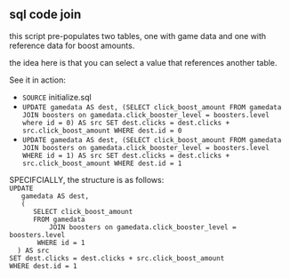 ## sql code join

this script pre-populates two tables, one with game data and one with reference data for boost amounts.

the idea here is that you can select a value that references another table.

See it in action:
* `SOURCE` initialize.sql
* `UPDATE gamedata AS dest, (SELECT click_boost_amount FROM gamedata JOIN boosters on gamedata.click_booster_level = boosters.level where id = 0) AS src SET dest.clicks = dest.clicks + src.click_boost_amount WHERE dest.id = 0`
* `UPDATE gamedata AS dest, (SELECT click_boost_amount FROM gamedata JOIN boosters on gamedata.click_booster_level = boosters.level WHERE id = 1) AS src SET dest.clicks = dest.clicks + src.click_boost_amount WHERE dest.id = 1`

SPECIFCIALLY, the structure is as follows:<br>
`UPDATE`<br>
`	gamedata AS dest,`<br>
`	(`<br>
`		SELECT click_boost_amount `<br>
`		FROM gamedata `<br>
`			JOIN boosters on gamedata.click_booster_level = boosters.level `<br>
`		WHERE id = 1`<br>
`	) AS src `<br>
`SET dest.clicks = dest.clicks + src.click_boost_amount`<br>
`WHERE dest.id = 1`<br>